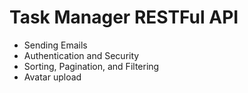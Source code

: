 # Task Manager RESTFul API

- Sending Emails
- Authentication and Security
- Sorting, Pagination, and Filtering
- Avatar upload
